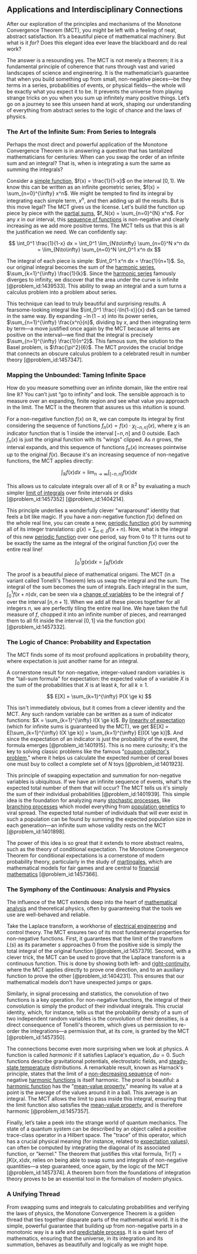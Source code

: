 ## Applications and Interdisciplinary Connections

After our exploration of the principles and mechanisms of the Monotone Convergence Theorem (MCT), you might be left with a feeling of neat, abstract satisfaction. It’s a beautiful piece of mathematical machinery. But what is it *for*? Does this elegant idea ever leave the blackboard and do real work?

The answer is a resounding yes. The MCT is not merely a theorem; it is a fundamental principle of coherence that runs through vast and varied landscapes of science and engineering. It is the mathematician’s guarantee that when you build something up from small, non-negative pieces—be they terms in a series, probabilities of events, or physical fields—the whole will be exactly what you expect it to be. It prevents the universe from playing strange tricks on you when you sum up infinitely many positive things. Let’s go on a journey to see this unseen hand at work, shaping our understanding of everything from abstract series to the logic of chance and the laws of physics.

### The Art of the Infinite Sum: From Series to Integrals

Perhaps the most direct and powerful application of the Monotone Convergence Theorem is in answering a question that has tantalized mathematicians for centuries: When can you swap the order of an infinite sum and an integral? That is, when is integrating a sum the same as summing the integrals?

Consider a [simple function](@article_id:160838), $f(x) = \frac{1}{1-x}$ on the interval $[0, 1)$. We know this can be written as an infinite geometric series, $f(x) = \sum_{n=0}^{\infty} x^n$. We might be tempted to find its integral by integrating each simple term, $x^n$, and then adding up all the results. But is this move legal? The MCT gives us the license. Let's build the function up piece by piece with the [partial sums](@article_id:161583), $f_N(x) = \sum_{n=0}^{N} x^n$. For any $x$ in our interval, this [sequence of functions](@article_id:144381) is non-negative and clearly increasing as we add more positive terms. The MCT tells us that this is all the justification we need. We can confidently say:

$$ \int_0^1 \frac{1}{1-x} dx = \int_0^1 \lim_{N\to\infty} \sum_{n=0}^N x^n dx = \lim_{N\to\infty} \sum_{n=0}^N \int_0^1 x^n dx $$

The integral of each piece is simple: $\int_0^1 x^n dx = \frac{1}{n+1}$. So, our original integral becomes the sum of the [harmonic series](@article_id:147293), $\sum_{k=1}^{\infty} \frac{1}{k}$. Since the [harmonic series](@article_id:147293) famously diverges to infinity, we discover that the area under the curve is infinite [@problem_id:1439533]. This ability to swap an integral and a sum turns a calculus problem into a problem about series.

This technique can lead to truly beautiful and surprising results. A fearsome-looking integral like $\int_0^1 \frac{-\ln(1-x)}{x} dx$ can be tamed in the same way. By expanding $-\ln(1-x)$ into its power series, $\sum_{n=1}^{\infty} \frac{x^n}{n}$, dividing by $x$, and then integrating term by term—a move justified once again by the MCT because all terms are positive on the interval—we find that the integral is precisely $\sum_{n=1}^{\infty} \frac{1}{n^2}$. This famous sum, the solution to the Basel problem, is $\frac{\pi^2}{6}$. The MCT provides the crucial bridge that connects an obscure calculus problem to a celebrated result in number theory [@problem_id:1457347].

### Mapping the Unbounded: Taming Infinite Space

How do you measure something over an infinite domain, like the entire real line $\mathbb{R}$? You can’t just “go to infinity” and look. The sensible approach is to measure over an expanding, finite region and see what value you approach in the limit. The MCT is the theorem that assures us this intuition is sound.

For a non-negative function $f(x)$ on $\mathbb{R}$, we can compute its integral by first considering the sequence of functions $f_n(x) = f(x) \cdot \chi_{[-n,n]}(x)$, where $\chi$ is an indicator function that is 1 inside the interval $[-n,n]$ and 0 outside. Each $f_n(x)$ is just the original function with its "wings" clipped. As $n$ grows, the interval expands, and this sequence of functions $f_n(x)$ increases pointwise up to the original $f(x)$. Because it's an increasing sequence of non-negative functions, the MCT applies directly:

$$ \int_{\mathbb{R}} f(x) dx = \lim_{n \to \infty} \int_{[-n,n]} f(x) dx $$

This allows us to calculate integrals over all of $\mathbb{R}$ or $\mathbb{R}^2$ by evaluating a much simpler [limit of integrals](@article_id:141056) over finite intervals or disks [@problem_id:1457352] [@problem_id:1404214].

This principle underlies a wonderfully clever "wraparound" identity that feels a bit like magic. If you have a non-negative function $f(x)$ defined on the whole real line, you can create a new, [periodic function](@article_id:197455) $g(x)$ by summing all of its integer translations: $g(x) = \sum_{n \in \mathbb{Z}} f(x+n)$. Now, what is the integral of this new [periodic function](@article_id:197455) over one period, say from 0 to 1? It turns out to be exactly the same as the integral of the original function $f(x)$ over the entire real line!

$$ \int_0^1 g(x) dx = \int_{\mathbb{R}} f(x) dx $$

The proof is a beautiful piece of mathematical origami. The MCT (in a variant called Tonelli's Theorem) lets us swap the integral and the sum. The integral of the sum becomes the sum of integrals. Each integral in the sum, $\int_0^1 f(x+n) dx$, can be seen via a [change of variables](@article_id:140892) to be the integral of $f$ over the interval $[n, n+1]$. When we add all these pieces together for all integers $n$, we are perfectly tiling the entire real line. We have taken the full measure of $f$, chopped it into an infinite number of pieces, and rearranged them to all fit inside the interval $[0,1]$ via the function $g(x)$ [@problem_id:1457332].

### The Logic of Chance: Probability and Expectation

The MCT finds some of its most profound applications in probability theory, where expectation is just another name for an integral.

A cornerstone result for non-negative, integer-valued random variables is the "tail-sum formula" for expectation: the expected value of a variable $X$ is the sum of the probabilities that $X$ is at least $k$, for all $k \ge 1$.

$$ E[X] = \sum_{k=1}^{\infty} P(X \ge k) $$

This isn't immediately obvious, but it comes from a clever identity and the MCT. Any such random variable can be written as a sum of indicator functions: $X = \sum_{k=1}^{\infty} I(X \ge k)$. By [linearity of expectation](@article_id:273019) (which for infinite sums is guaranteed by the MCT), we get $E[X] = E[\sum_{k=1}^{\infty} I(X \ge k)] = \sum_{k=1}^{\infty} E[I(X \ge k)]$. And since the expectation of an indicator is just the probability of the event, the formula emerges [@problem_id:1401915]. This is no mere curiosity; it's the key to solving classic problems like the famous "[coupon collector's problem](@article_id:260398)," where it helps us calculate the expected number of cereal boxes one must buy to collect a complete set of $N$ toys [@problem_id:1401923].

This principle of swapping expectation and summation for non-negative variables is ubiquitous.
If we have an infinite sequence of events, what's the expected total number of them that will occur? The MCT tells us it's simply the sum of their individual probabilities [@problem_id:1401939]. This simple idea is the foundation for analyzing many [stochastic processes](@article_id:141072), like [branching processes](@article_id:275554) which model everything from [population genetics](@article_id:145850) to viral spread. The expected total number of individuals that will ever exist in such a population can be found by summing the expected population size in each generation—an infinite sum whose validity rests on the MCT [@problem_id:1401898].

The power of this idea is so great that it extends to more abstract realms, such as the theory of conditional expectation. The Monotone Convergence Theorem for conditional expectations is a cornerstone of modern probability theory, particularly in the study of [martingales](@article_id:267285), which are mathematical models for fair games and are central to [financial mathematics](@article_id:142792) [@problem_id:1457366].

### The Symphony of the Continuous: Analysis and Physics

The influence of the MCT extends deep into the heart of [mathematical analysis](@article_id:139170) and theoretical physics, often by guaranteeing that the tools we use are well-behaved and reliable.

Take the Laplace transform, a workhorse of [electrical engineering](@article_id:262068) and control theory. The MCT ensures two of its most fundamental properties for non-negative functions. First, it guarantees that the limit of the transform $L(s)$ as its parameter $s$ approaches $0$ from the positive side is simply the total integral of the original function [@problem_id:1457379]. Second, with a clever trick, the MCT can be used to prove that the Laplace transform is a continuous function. This is done by showing both left- and [right-continuity](@article_id:170049), where the MCT applies directly to prove one direction, and to an auxiliary function to prove the other [@problem_id:1404231]. This ensures that our mathematical models don't have unexpected jumps or gaps.

Similarly, in signal processing and statistics, the convolution of two functions is a key operation. For non-negative functions, the integral of their convolution is simply the product of their individual integrals. This crucial identity, which, for instance, tells us that the probability density of a sum of two independent random variables is the convolution of their densities, is a direct consequence of Tonelli's theorem, which gives us permission to re-order the integrations—a permission that, at its core, is granted by the MCT [@problem_id:1457350].

The connections become even more surprising when we look at physics. A function is called *harmonic* if it satisfies Laplace's equation, $\Delta u = 0$. Such functions describe gravitational potentials, electrostatic fields, and [steady-state temperature](@article_id:136281) distributions. A remarkable result, known as Harnack's principle, states that the limit of a [non-decreasing sequence](@article_id:139007) of non-negative [harmonic functions](@article_id:139166) is itself harmonic. The proof is beautiful: a [harmonic function](@article_id:142903) has the "[mean-value property](@article_id:177553)," meaning its value at a point is the average of the values around it in a ball. This average is an integral. The MCT allows the limit to pass inside this integral, ensuring that the limit function also satisfies the [mean-value property](@article_id:177553), and is therefore harmonic [@problem_id:1457357].

Finally, let’s take a peek into the strange world of quantum mechanics. The state of a quantum system can be described by an object called a positive trace-class operator in a Hilbert space. The "trace" of this operator, which has a crucial physical meaning (for instance, related to [expectation values](@article_id:152714)), can often be computed by integrating the diagonal of its associated function, or "kernel." The theorem that justifies this vital formula, $\mathrm{Tr}(T) = \int K(x,x) dx$, relies on being able to swap sums and integrals of non-negative quantities—a step guaranteed, once again, by the logic of the MCT [@problem_id:1457374]. A theorem born from the foundations of integration theory proves to be an essential tool in the formalism of modern physics.

### A Unifying Thread

From swapping sums and integrals to calculating probabilities and verifying the laws of physics, the Monotone Convergence Theorem is a golden thread that ties together disparate parts of the mathematical world. It is the simple, powerful guarantee that building up from non-negative parts in a monotonic way is a safe and [predictable process](@article_id:273766). It is a quiet hero of mathematics, ensuring that the universe, in its integration and its summation, behaves as beautifully and logically as we might hope.